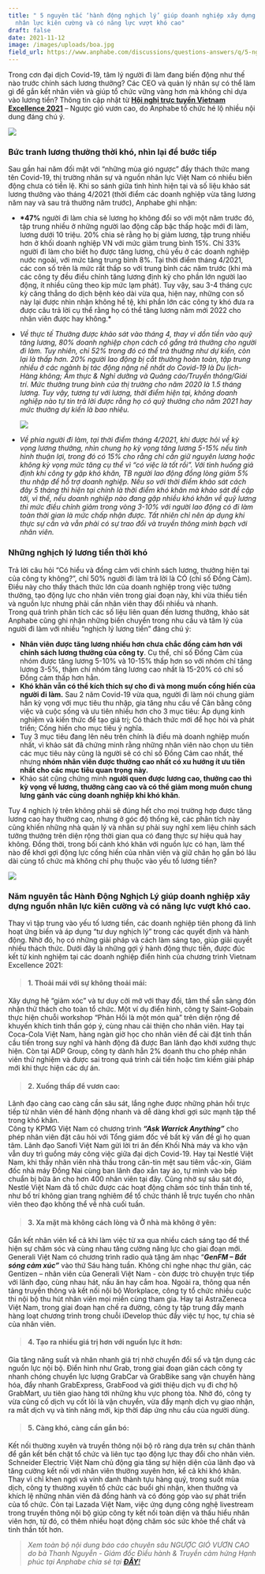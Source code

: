 ```yaml
---
title: " 5 nguyên tắc ‘hành động nghịch lý’ giúp doanh nghiệp xây dựng nguồn
  nhân lực kiên cường và có năng lực vượt khó cao"
draft: false
date: 2021-11-12
image: /images/uploads/boa.jpg
field_url: https://www.anphabe.com/discussions/questions-answers/q/5-nguyen-tac-hanh-dong-nghich-ly-giup-doanh-nghiep-xay-dung-nguon-nhan-luc-kien-cuong-nang-luc-vuot-kho-cao/40508/answer
---
```

Trong cơn đại dịch Covid-19, tâm lý người đi làm đang biến động như thế nào trước chính sách lương thưởng? Các CEO và quản lý nhân sự có thể làm gì để gắn kết nhân viên và giúp tổ chức vững vàng hơn mà không chỉ dựa vào lương tiền? Thông tin cập nhật từ **[Hội nghị trực tuyến Vietnam Excellence 2021](https://www.youtube.com/watch?v=H2SL_92MGGw)** – Ngược gió vươn cao, do Anphabe tổ chức hé lộ nhiều nội dung đáng chú ý. 

![](/images/uploads/boa.jpg)

### **Bức tranh lương thưởng thời khó, nhìn lại để bước tiếp**



Sau gần hai năm đối mặt với “những mùa gió ngược” đầy thách thức mang tên Covid-19, thị trường nhân sự và nguồn nhân lực Việt Nam có nhiều biến động chưa có tiền lệ. Khi so sánh giữa tình hình hiện tại và số liệu khảo sát lương thưởng vào tháng 4/2021 (thời điểm các doanh nghiệp vừa tăng lương năm nay và sau trả thưởng năm trước), Anphabe ghi nhận:

* **\*47%** người đi làm chia sẻ lương họ không đổi so với một năm trước đó, tập trung nhiều ở những người lao động cấp bậc thấp hoặc mới đi làm, lương dưới 10 triệu. 20% chia sẻ rằng họ bị giảm lương, tập trung nhiều hơn ở khối doanh nghiệp VN với mức giảm trung bình 15%. Chỉ 33% người đi làm cho biết họ được tăng lương, chủ yếu ở các doanh nghiệp nước ngoài, với mức tăng trung bình 8%. Tại thời điểm tháng 4/2021, các con số trên là mức rất thấp so với trung bình các năm trước (khi mà các công ty đều điều chỉnh tăng lương định kỳ cho phần lớn người lao động, ít nhiều cũng theo kịp mức lạm phát). Tuy vậy, sau 3-4 tháng cực kỳ căng thẳng do dịch bệnh kéo dài vừa qua, hiện nay, những con số này lại được nhìn nhận không hề tệ, khi phần lớn các công ty khó đưa ra được câu trả lời cụ thể rằng họ có thể tăng lương năm mới 2022 cho nhân viên được hay không.*
* *Về thực tế Thưởng được khảo sát vào tháng 4, thay vì dồn tiền vào quỹ tăng lương, 80% doanh nghiệp chọn cách cố gắng trả thưởng cho người đi làm. Tuy nhiên, chỉ 52% trong đó có thể trả thưởng như dự kiến, còn lại là thấp hơn. 20% người lao động bị cắt thưởng hoàn toàn, tập trung nhiều ở các ngành bị tác động nặng nề nhất do Covid-19 là Du lịch-Hàng không; Ẩm thực & Nghỉ dưỡng và Quảng cáo/Truyền thông/Giải trí. Mức thưởng trung bình của thị trường cho năm 2020 là 1.5 tháng lương. Tuy vậy, tương tự với lương, thời điểm hiện tại, không doanh nghiệp nào tự tin trả lời được rằng họ có quỹ thưởng cho năm 2021 hay mức thưởng dự kiến là bao nhiêu.* 

  ![](/images/uploads/vne-summit-3-.jpg)
* *Về phía người đi làm, tại thời điểm tháng 4/2021, khi được hỏi về kỳ vọng lương thưởng, nhìn chung họ kỳ vọng tăng lương 5-15% nếu tình hình thuận lợi, trong đó có 15% cho rằng chỉ cần giữ nguyên lương hoặc không kỳ vọng mức tăng cụ thể vì “có việc là tốt rồi”. Với tình huống giả định khi công ty gặp khó khăn, TB người lao động đồng lòng giảm 5% thu nhập để hỗ trợ doanh nghiệp. Nếu so với thời điểm khảo sát cách đây 5 tháng thì hiện tại chính là thời điểm khó khăn mà khảo sát đề cập tới, vì thế, nếu doanh nghiệp nào đang gặp nhiều khó khăn về quỹ lương thì mức điều chỉnh giảm trong vòng 3-10% với người lao động có đi làm toàn thời gian là mức chấp nhận được. Tất nhiên chỉ nên áp dụng khi thực sự cần và vẫn phải có sự trao đổi và truyền thông minh bạch với nhân viên.*

### **Những nghịch lý lương tiền thời khó**



Trả lời câu hỏi “Có hiểu và đồng cảm với chính sách lương, thưởng hiện tại của công ty không?”, chỉ 50% người đi làm trả lời là CÓ (chỉ số Đồng Cảm). Điều này cho thấy thách thức lớn của doanh nghiệp trong việc tưởng thưởng, tạo động lực cho nhân viên trong giai đoạn này, khi vừa thiếu tiền và nguồn lực nhưng phải cần nhân viên thay đổi nhiều và nhanh.\
Trong quá trình phân tích các số liệu liên quan đến lương thưởng, khảo sát Anphabe cũng ghi nhận những biến chuyển trong nhu cầu và tâm lý của người đi làm với nhiều “nghịch lý lương tiền” đáng chú ý:

* **Nhân viên được tăng lương nhiều hơn chưa chắc đồng cảm hơn với chính sách lương thưởng của công ty**. Cụ thể, chỉ số Đồng Cảm của nhóm được tăng lương 5-10% và 10-15% thấp hơn so với nhóm chỉ tăng lương 3-5%, thậm chí nhóm tăng lương cao nhất là 15-20% có chỉ số Đồng cảm thấp hơn hẳn.  
* **Khó khăn vẫn có thể kích thích sự cho đi và mong muốn cống hiến của người đi làm.** Sau 2 năm Covid-19 vừa qua, người đi làm nói chung giảm hẳn kỳ vọng với mục tiêu thu nhập, gia tăng nhu cầu về Cân bằng công việc và cuộc sống và ưu tiên nhiều hơn cho 3 mục tiêu: Áp dụng kinh nghiệm và kiến thức để tạo giá trị; Có thách thức mới để học hỏi và phát triển; Cống hiến cho mục tiêu ý nghĩa. 
* Tuy 3 mục tiêu đang lên nêu trên chính là điều mà doanh nghiệp muốn nhất, vì khảo sát đã chứng minh rằng những nhân viên nào chọn ưu tiên các mục tiêu này cũng là người sẽ có chỉ số Đồng Cảm cao nhất, thế nhưng **nhóm nhân viên được thưởng cao nhất có xu hướng ít ưu tiên nhất cho các mục tiêu quan trọng này.**
* Khảo sát cũng chứng minh **người quen được lương cao, thưởng cao thì kỳ vọng về lương, thưởng càng cao và có thể giảm mong muốn chung lưng gánh vác cùng doanh nghiệp khi khó khăn**.

Tuy 4 nghịch lý trên không phải sẽ đúng hết cho mọi trường hợp được tăng lương cao hay thưởng cao, nhưng ở góc độ thống kê, các phân tích này cũng khiến những nhà quản lý và nhân sự phải suy nghĩ xem liệu chính sách tưởng thưởng trên diện rộng thời gian qua có đang thực sự hiệu quả hay không. Đồng thời, trong bối cảnh khó khăn với nguồn lực có hạn, làm thế nào để khơi gợi động lực cống hiến của nhân viên và giữ chân họ gắn bó lâu dài cùng tổ chức mà không chỉ phụ thuộc vào yếu tố lương tiền?

![](/images/uploads/vne-2021-1-.jpg)

### **Năm nguyên tắc Hành Động Nghịch Lý giúp doanh nghiệp xây dựng nguồn nhân lực kiên cường và có năng lực vượt khó cao.**



Thay vì tập trung vào yếu tố lương tiền, các doanh nghiệp tiên phong đã linh hoạt ứng biến và áp dụng “tư duy nghịch lý” trong các quyết định và hành động. Nhờ đó, họ có những giải pháp và cách làm sáng tạo, giúp giải quyết nhiều thách thức. Dưới đây là những gợi ý hành động thực tiễn, được đúc kết từ kinh nghiệm tại các doanh nghiệp điển hình của chương trình Vietnam Excellence 2021: 

> #### **1. Thoải mái với sự không thoải mái:** 

Xây dựng hệ “giảm xóc” và tư duy cởi mở với thay đổi, tâm thế sẵn sàng đón nhận thử thách cho toàn tổ chức. 
Một ví dụ điển hình, công ty Saint-Gobain thực hiện chuỗi workshop “Phản Hồi là một món quà” trên diện rộng để khuyến khích tinh thần góp ý, cùng nhau cải thiện cho nhân viên. Hay tại Coca-Cola Việt Nam, hàng ngàn giờ học cho nhân viên để cài đặt tinh thần cầu tiến trong suy nghĩ và hành động đã được Ban lãnh đạo khởi xướng thực hiện. Còn tại ADP Group, công ty dành hẳn 2% doanh thu cho phép nhân viên thử nghiệm và được sai trong quá trình cải tiến hoặc tìm kiếm giải pháp mới khi thực hiện các dự án.

> #### **2. Xuống thấp để vươn cao:** 

Lãnh đạo càng cao càng cần sâu sát, lắng nghe được những phản hồi trực tiếp từ nhân viên để hành động nhanh và dễ dàng khơi gợi sức mạnh tập thể trong khó khăn.\
Công ty KPMG Việt Nam có chương trình ***“Ask Warrick Anything”*** cho phép nhân viên đặt câu hỏi với Tổng giám đốc về bất kỳ vấn đề gì họ quan tâm. Lãnh đạo Sanofi Việt Nam gửi lời tri ân đến Khối Nhà máy và kho vận vẫn duy trì guồng máy công việc giữa đại dịch Covid-19. Hay tại Nestlé Việt Nam, khi thấy nhân viên nhà thầu trong căn-tin mệt sau tiêm vắc-xin, Giám đốc nhà máy Đồng Nai cùng ban lãnh đạo xắn tay áo, tự mình vào bếp chuẩn bị bữa ăn cho hơn 400 nhân viên tại đây. Cũng nhờ sự sâu sát đó, Nestlé Việt Nam đã tổ chức được các hoạt động chăm sóc tinh thần tinh tế, như bố trí không gian trang nghiêm để tổ chức thánh lễ trực tuyến cho nhân viên theo đạo không thể về nhà cuối tuần.

> #### **3. Xa mặt mà không cách lòng và Ở nhà mà không ở yên:** 

Gắn kết nhân viên kể cả khi làm việc từ xa qua nhiều cách sáng tạo để thể hiện sự chăm sóc và cùng nhau tăng cường năng lực cho giai đoạn mới. 
Generali Việt Nam có chương trình radio quà tặng âm nhạc “***GenFM – Bắt sóng cảm xúc”*** vào thứ Sáu hàng tuần. Không chỉ nghe nhạc thư giãn, các Gentizen – nhân viên của Generali Việt Nam - còn được trò chuyện trực tiếp với lãnh đạo, cùng nhau hát, nấu ăn hay cắm hoa. Ngoài ra, thông qua nền tảng truyền thông và kết nối nội bộ Workplace, công ty tổ chức nhiều cuộc thi nội bộ thu hút nhân viên mọi miền cùng tham gia. Hay tại AstraZeneca Việt Nam, trong giai đoạn hạn chế ra đường, công ty tập trung đẩy mạnh hàng loạt chương trình trong chuỗi iDevelop thúc đẩy việc tự học, tự chia sẻ của nhân viên.

> #### **4. Tạo ra nhiều giá trị hơn với nguồn lực ít hơn:** 

Gia tăng năng suất và nhân nhanh giá trị nhờ chuyển đổi số và tận dụng các nguồn lực nội bộ. Điển hình như Grab, trong giai đoạn giãn cách công ty nhanh chóng chuyển lực lượng GrabCar và GrabBike sang vận chuyển hàng hóa, đẩy nhanh GrabExpress, GrabFood và giới thiệu dịch vụ đi chợ hộ GrabMart, ưu tiên giao hàng tới những khu vực phong tỏa. Nhờ đó, công ty vừa củng cố dịch vụ cốt lõi là vận chuyển, vừa đẩy mạnh dịch vụ giao nhận, ra mắt dịch vụ và tính năng mới, kịp thời đáp ứng nhu cầu của người dùng. 

> #### **5. Càng khó, càng cần gắn bó:** 

Kết nối thường xuyên và truyền thông nội bộ rõ ràng dựa trên sự chân thành để gắn kết bền chặt tổ chức và liên tục tạo động lực thay đổi cho nhân viên.\
Schneider Electric Việt Nam chủ động gia tăng sự hiện diện của lãnh đạo và tăng cường kết nối với nhân viên thường xuyên hơn, kể cả khi khó khăn. Thay vì chỉ khen ngợi và vinh danh thành tựu hàng quý, trong suốt mùa dịch, công ty thường xuyên tổ chức các buổi ghi nhận, khen thưởng và khích lệ những nhân viên đã đồng hành và có đóng góp vào sự phát triển của tổ chức. Còn tại Lazada Việt Nam, việc ứng dụng công nghệ livestream trong truyền thông nội bộ giúp công ty kết nối toàn diện và thấu hiểu nhân viên hơn, từ đó, có thêm nhiều hoạt động chăm sóc sức khỏe thể chất và tinh thần tốt hơn. 

> *Xem toàn bộ nội dung báo cáo chuyên sâu NGƯỢC GIÓ VƯƠN CAO do bà Thanh Nguyễn - Giám đốc Điều hành & Truyền cảm hứng Hạnh phúc tại Anphabe chia sẻ tại [**ĐÂY**!](https://www.youtube.com/watch?v=H2SL_92MGGw)*